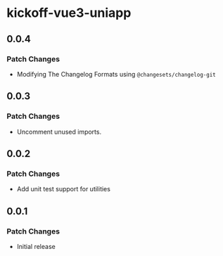 # kickoff-vue3-uniapp

## 0.0.4

### Patch Changes

- Modifying The Changelog Formats using `@changesets/changelog-git`

## 0.0.3

### Patch Changes

- Uncomment unused imports.

## 0.0.2

### Patch Changes

- Add unit test support for utilities

## 0.0.1

### Patch Changes

- Initial release
